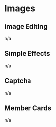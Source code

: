 # Images

## Image Editing

n/a

## Simple Effects

n/a

## Captcha&#x20;

n/a

## Member Cards

n/a
